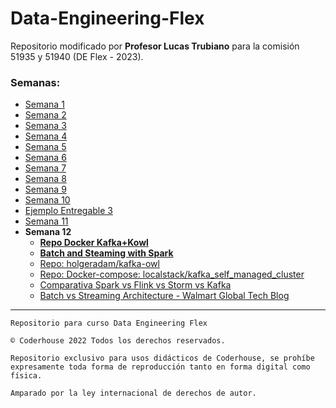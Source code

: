 # Data-Engineering-Flex

Repositorio modificado por **Profesor Lucas Trubiano** para la comisión 51935 y 51940 (DE Flex - 2023).



### Semanas:
- [Semana 1](Semana_1/Semana_1.md)
- [Semana 2](Semana_2/Semana_2.md)
- [Semana 3](Semana_3/Semana_3.md)
- [Semana 4](Semana_4/Semana_4.md)
- [Semana 5](Semana_5/Semana_5.md)
- [Semana 6](Semana_6/Semana_6.md)
- [Semana 7](Semana_7/Semana_7.md)
- [Semana 8](Semana_8/Semana_8.md)
- [Semana 9](Semana_9/Semana_9.md)
- [Semana 10](Semana_10/Semana_10.md)
- [Ejemplo Entregable 3](otros/ejemplo_entregable_3/ejemplo_entregable_3.md)
- [Semana 11](Semana_11/Semana_11.md)
- **Semana 12**
    - [**Repo Docker Kafka+Kowl**](https://www.lionbloggertech.com/kowl-web-ui-to-explore-apache-kafka-messages-consumers-partitions/)
    - [**Batch and Steaming with Spark**](https://medium.com/gousto-engineering-techbrunch/creating-a-spark-streaming-etl-pipeline-with-delta-lake-at-gousto-6fcbce36eba6)
    - [Repo: holgeradam/kafka-owl](https://github.com/holgeradam/kafka-owl/tree/master)
    - [Repo: Docker-compose: localstack/kafka_self_managed_cluster](https://github.com/localstack/localstack/blob/master/doc/external_services_integration/kafka_self_managed_cluster/docker-compose.yml)
    - [Comparativa Spark vs Flink vs Storm vs Kafka](https://medium.com/@chandanbaranwal/spark-streaming-vs-flink-vs-storm-vs-kafka-streams-vs-samza-choose-your-stream-processing-91ea3f04675b)
    - [Batch vs Streaming Architecture - Walmart Global Tech Blog](https://medium.com/walmartglobaltech/how-we-built-a-data-pipeline-with-lambda-architecture-using-spark-spark-streaming-9d3b4b4555d3)



---

    Repositorio para curso Data Engineering Flex

    © Coderhouse 2022 Todos los derechos reservados.

    Repositorio exclusivo para usos didácticos de Coderhouse, se prohíbe expresamente toda forma de reproducción tanto en forma digital como física.

    Amparado por la ley internacional de derechos de autor.